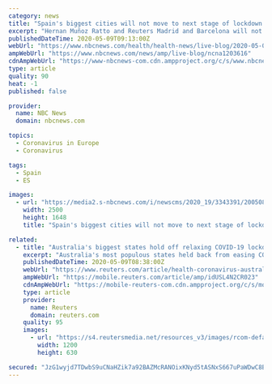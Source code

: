 ```yaml
---
category: news
title: "Spain's biggest cities will not move to next stage of lockdown exit"
excerpt: "Hernan Muñoz Ratto and Reuters Madrid and Barcelona will not progress to the next phase of Spain's exit from one of Europe’s strictest lockdowns, allowing bars, restaurants and places of worship to reopen in some areas starting Monday,"
publishedDateTime: 2020-05-09T09:13:00Z
webUrl: "https://www.nbcnews.com/health/health-news/live-blog/2020-05-09-coronavirus-news-n1203616/ncrd1203636"
ampWebUrl: "https://www.nbcnews.com/news/amp/live-blog/ncna1203616"
cdnAmpWebUrl: "https://www-nbcnews-com.cdn.ampproject.org/c/s/www.nbcnews.com/news/amp/live-blog/ncna1203616"
type: article
quality: 90
heat: -1
published: false

provider:
  name: NBC News
  domain: nbcnews.com

topics:
  - Coronavirus in Europe
  - Coronavirus

tags:
  - Spain
  - ES

images:
  - url: "https://media2.s-nbcnews.com/i/newscms/2020_19/3343391/200508-healthcare-workers-testing-coronavirus-ac-1009p_87381a535ff42ca7d0e62b7908ea1f25.jpg"
    width: 2500
    height: 1648
    title: "Spain's biggest cities will not move to next stage of lockdown exit"

related:
  - title: "Australia's biggest states hold off relaxing COVID-19 lockdowns"
    excerpt: "Australia's most populous states held back from easing COVID-19 restrictions on Saturday even as some states allowed small gatherings and got ready to open restaurants in line with the federal government's three-stage plan for reopening businesses."
    publishedDateTime: 2020-05-09T08:38:00Z
    webUrl: "https://www.reuters.com/article/health-coronavirus-australia-idUSL4N2CR023"
    ampWebUrl: "https://mobile.reuters.com/article/amp/idUSL4N2CR023"
    cdnAmpWebUrl: "https://mobile-reuters-com.cdn.ampproject.org/c/s/mobile.reuters.com/article/amp/idUSL4N2CR023"
    type: article
    provider:
      name: Reuters
      domain: reuters.com
    quality: 95
    images:
      - url: "https://s4.reutersmedia.net/resources_v3/images/rcom-default.png"
        width: 1200
        height: 630

secured: "JzG1wyjd7TDwbS9uCNaHZik7a92BAZMcRANOixKNyd5tASNxS667uPaWDwC8BcON8G6UVIPBCDGvJeVn0HwZppIH+5YAKrI70gC+8PRCLdVO8zYzBSFJMGw9V2IRO6K+LyhMm+wTaL/iaOWh/5ma7Zx9ipo3Pf19cq7ZCpbVeI2YxRNfoZdyv/lBnEMDSt7dGu4uErvhV9TT0gMssX0nxkQHw9FFGtHYFOQo4lioWZhmocO2EZ4dz0Rnd8MSiisGW/CNG1YnTlsyJvH3fRn2Y+5oxFJ0bF4iKOPQq6Hc0dd64TVVFcnAdHE+hZrJn6lNC0Vbtw+Go3CJb74ITP9+qu1Yyn5/tpnoZB8MCodrfw6c7hEZqZJmnNESOskpg5sUoEVs7yvqfDPWToTTsO56jU2/bCEvs5I7EmB6g0XD/E1kly1+nufoXO+YF6gR34x2DmXU9Pels0vGSYQVtS3nOUHhQKwrO6u46KNu08kdSlU=;RaDEZ6NAjoeLBrBLikOVpw=="
---
```


